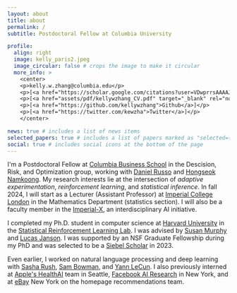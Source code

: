 ```yaml
---
layout: about
title: about
permalink: /
subtitle: Postdoctoral Fellow at Columbia University

profile:
  align: right
  image: kelly_paris2.jpeg
  image_circular: false # crops the image to make it circular
  more_info: >
    <center>
    <p>kelly.w.zhang@columbia.edu</p>
    <p>[<a href="https://scholar.google.com/citations?user=VDwprrsAAAAJ&hl=en">Google Scholar</a>]</p>
    <p>[<a href="assets/pdf/kellywzhang_CV.pdf" target="_blank" rel="noopener noreferrer">CV</a>]</p>
    <p>[<a href="https://github.com/kellywzhang">Github</a>]</p>
    <p>[<a href="https://twitter.com/kewzha">Twitter</a>]</p>
    </center>

news: true # includes a list of news items
selected_papers: true # includes a list of papers marked as "selected={true}"
social: true # includes social icons at the bottom of the page
---
```


I'm a Postdoctoral Fellow at <a href="https://business.columbia.edu/" target="_blank" rel="noopener noreferrer">Columbia Business School</a> in the Descision, Risk, and Optimization group, working with <a href="https://djrusso.github.io/" target="_blank" rel="noopener noreferrer">Daniel Russo</a> and <a href="https://hsnamkoong.github.io/">Hongseok Namkoong</a>.
My research interests lie at the intersection of <em>adaptive experimentation</em>, <em>reinforcement learning</em>, and <em>statistical inference</em>.
In fall 2024, I will start as a Lecturer (Assistant Professor) at <a href="https://www.imperial.ac.uk/" target="_blank" rel="noopener noreferrer">Imperial College London</a> in the Mathematics Department (statistics section). I will also be a faculty member in the <a href="https://ix.imperial.ac.uk/" target="_blank" rel="noopener noreferrer">Imperial-X</a>, an interdisciplinary AI initiative.

I completed my Ph.D. student in computer science at <a href="https://www.harvard.edu/" target="_blank" rel="noopener noreferrer">Harvard University</a> in the <a href="http://people.seas.harvard.edu/~samurphy/lab/overview.html" target="_blank" rel="noopener noreferrer">Statistical Reinforcement Learning Lab</a>.
I was advised by <a href="http://people.seas.harvard.edu/~samurphy/" target="_blank" rel="noopener noreferrer">Susan Murphy</a> and <a href="http://lucasjanson.fas.harvard.edu/" target="_blank" rel="noopener noreferrer">Lucas Janson</a>. I was supported by an NSF Graduate Fellowship during my PhD and was selected to be a <a href="https://www.siebelscholars.com/articles/welcome-class-of-2023-siebel-scholars/" target="_blank" rel="noopener noreferrer">Siebel Scholar</a> in 2023.

Even earlier, I worked on natural language processing and deep learning with <a href="http://nlp.seas.harvard.edu/rush.html" target="_blank" rel="noopener noreferrer">Sasha Rush</a>, <a href="https://www.nyu.edu/projects/bowman/" target="_blank" rel="noopener noreferrer">Sam Bowman</a>, and <a href="http://yann.lecun.com/" target="_blank" rel="noopener noreferrer">Yann LeCun</a>. I also previously interned at <a href="https://www.apple.com/healthcare/" target="_blank" rel="noopener noreferrer">Apple's HealthAI</a> team in Seattle, <a href="https://ai.meta.com/research/" target="_blank" rel="noopener noreferrer">Facebook AI Research</a> in New York, and at <a href="https://www.ebay.com/" target="_blank" rel="noopener noreferrer">eBay</a> New York on the homepage recommendations team.

<!--Write your biography here. Tell the world about yourself. Link to your favorite [subreddit](http://reddit.com). You can put a picture in, too. The code is already in, just name your picture `prof_pic.jpg` and put it in the `img/` folder.

Put your address / P.O. box / other info right below your picture. You can also disable any of these elements by editing `profile` property of the YAML header of your `_pages/about.md`. Edit `_bibliography/papers.bib` and Jekyll will render your [publications page](/al-folio/publications/) automatically.

Link to your social media connections, too. This theme is set up to use [Font Awesome icons](https://fontawesome.com/) and [Academicons](https://jpswalsh.github.io/academicons/), like the ones below. Add your Facebook, Twitter, LinkedIn, Google Scholar, or just disable all of them.-->
